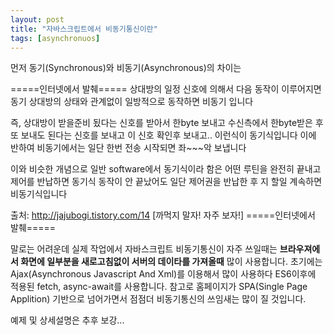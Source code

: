 ```yaml
---
layout: post
title: "자바스크립트에서 비동기통신이란"
tags: [asynchronuos]
---
```


먼저 동기(Synchronous)와 비동기(Asynchronous)의 차이는

=====인터넷에서 발췌=====
상대방의 일정 신호에 의해서 다음 동작이 이루어지면 동기
상대방의 상태와 관계없이 일방적으로 동작하면 비동기 입니다

즉, 상대방이 받을준비 됬다는 신호를 받아서 한byte 보내고
수신측에서 한byte받은 후 또 보내도 된다는 신호를 보내고
이 신호 확인후 보내고.. 이런식이 동기식입니다
이에 반하여 비동기에서는 일단 한번 전송 시작되면 좌~~~악 보냅니다

이와 비슷한 개념으로 일반 software에서 동기식이라 함은
어떤 루틴을 완전히 끝내고 제어를 반납하면 동기식
동작이 안 끝났어도 일단 제어권을 반납한 후 지 할일 계속하면 비동기식입니다

출처: http://jajubogi.tistory.com/14 [까먹지 말자! 자주 보자!]
=====인터넷에서 발췌=====

말로는 어려운데 실제 작업에서 자바스크립트 비동기통신이 자주 쓰일때는
**브라우져에서 화면에 일부분을 새로고침없이 서버의 데이타를 가져올때**
많이 사용합니다.
초기에는 Ajax(Asynchronous Javascript And Xml)를 이용해서 많이
사용하다 ES6이후에 적용된 fetch, async-await를 사용합니다.
참고로 홈페이지가 SPA(Single Page Applition) 기반으로 넘어가면서
점점더 비동기통신의 쓰임새는 많이 질 것입니다.

예제 및 상세설명은 추후 보강...
